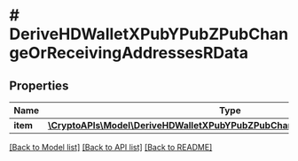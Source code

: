 # # DeriveHDWalletXPubYPubZPubChangeOrReceivingAddressesRData

## Properties

Name | Type | Description | Notes
------------ | ------------- | ------------- | -------------
**item** | [**\CryptoAPIs\Model\DeriveHDWalletXPubYPubZPubChangeOrReceivingAddressesRI**](DeriveHDWalletXPubYPubZPubChangeOrReceivingAddressesRI.md) |  |

[[Back to Model list]](../../README.md#models) [[Back to API list]](../../README.md#endpoints) [[Back to README]](../../README.md)
